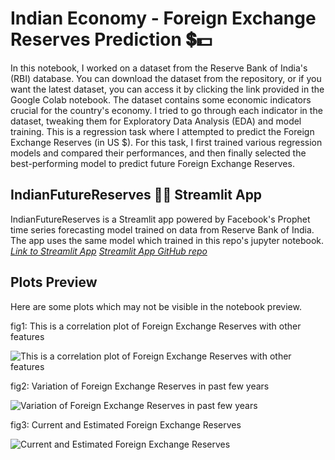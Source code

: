 # Indian Economy - Foreign Exchange Reserves Prediction 💲💵
In this notebook, I worked on a dataset from the Reserve Bank of India's (RBI) database. You can download the dataset from the repository, or if you want the latest dataset, you can access it by clicking the link provided in the Google Colab notebook. The dataset contains some economic indicators crucial for the country's economy. I tried to go through each indicator in the dataset, tweaking them for Exploratory Data Analysis (EDA) and model training. This is a regression task where I attempted to predict the Foreign Exchange Reserves (in US $). For this task, I first trained various regression models and compared their performances, and then finally selected the best-performing model to predict future Foreign Exchange Reserves.

## IndianFutureReserves 🔮💵 Streamlit App
IndianFutureReserves is a Streamlit app powered by Facebook's Prophet time series forecasting model trained on data from Reserve Bank of India. The app uses the same model which trained in this repo's jupyter notebook.
[*Link to Streamlit App*](https://indianfuturereserves-05-04-2024.streamlit.app/)
[*Streamlit App GitHub repo*](https://github.com/PranayJagtap06/IndianFutureReserves)

## Plots Preview
Here are some plots which may not be visible in the notebook preview.

fig1: This is a correlation plot of Foreign Exchange Reserves with other features

![This is a correlation plot of Foreign Exchange Reserves with other features](https://github.com/PranayJagtap06/ML_Projects/blob/main/Indian%20Economy-Foreign%20Exchange%20Reserves%20Prediction/assets/IE_fig1.png)

fig2: Variation of Foreign Exchange Reserves in past few years

![Variation of Foreign Exchange Reserves in past few years](https://github.com/PranayJagtap06/ML_Projects/blob/main/Indian%20Economy-Foreign%20Exchange%20Reserves%20Prediction/assets/IE_fig2.png)

fig3: Current and Estimated Foreign Exchange Reserves

![Current and Estimated Foreign Exchange Reserves](https://github.com/PranayJagtap06/ML_Projects/blob/main/Indian%20Economy-Foreign%20Exchange%20Reserves%20Prediction/assets/IE_fig3.png)
